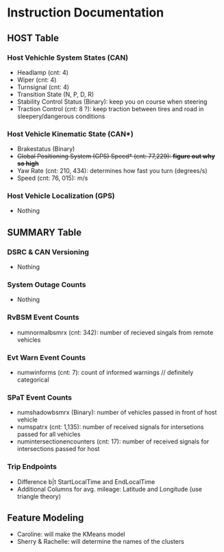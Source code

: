 # Instruction Documentation

## HOST Table
### Host Vehichle System States (CAN)
- Headlamp (cnt: 4)
- Wiper (cnt: 4)
- Turnsignal (cnt: 4)
- Transition State (N, P, D, R)
- Stability Control Status (Binary): keep you on course when steering
- Traction Control (cnt: 8 ?): keep traction between tires and road in sleepery/dangerous conditions

### Host Vehicle Kinematic State (CAN*)
- Brakestatus (Binary)
- ~~Global Positioning System (GPS) Speed* (cnt: 77,229): **figure out why so high**~~
- Yaw Rate (cnt: 210, 434): determines how fast you turn (degrees/s)
- Speed (cnt: 76, 015): m/s

### Host Vehicle Localization (GPS)
- Nothing

## SUMMARY Table

### DSRC & CAN Versioning
- Nothing

### System Outage Counts
- Nothing

### RvBSM Event Counts
- numnormalbsmrx (cnt: 342): number of recieved singals from remote vehicles

### Evt Warn Event Counts
- numwinforms (cnt: 7): count of informed warnings // definitely categorical

### SPaT Event Counts
- numshadowbsmrx (Binary): number of vehicles passed in front of host vehicle
- numspatrx (cnt: 1,135): number of received signals for intersetions passed for all vehicles
- numintersectionencounters (cnt: 17): number of received signals for intersections passed for host

### Trip Endpoints
- Difference b|t StartLocalTime and EndLocalTime
- Additional Columns for avg. mileage: Latitude and Longitude (use triangle theory)

## Feature Modeling

- Caroline: will make the KMeans model
- Sherry & Rachelle: will determine the names of the clusters
